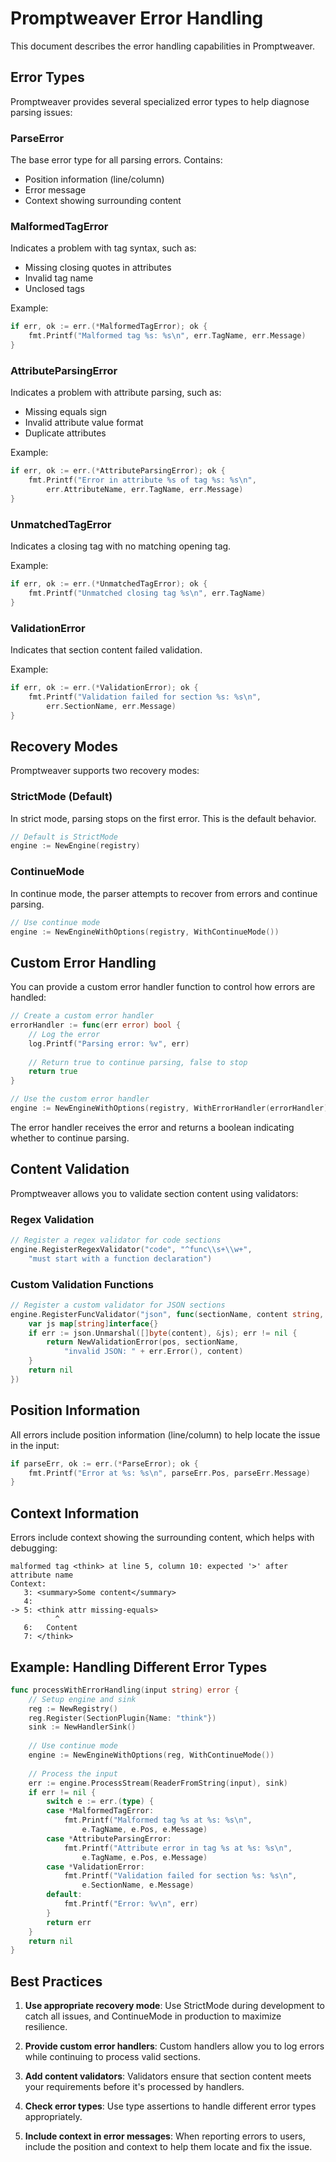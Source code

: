 # Promptweaver Error Handling

This document describes the error handling capabilities in Promptweaver.

## Error Types

Promptweaver provides several specialized error types to help diagnose parsing issues:

### ParseError

The base error type for all parsing errors. Contains:
- Position information (line/column)
- Error message
- Context showing surrounding content

### MalformedTagError

Indicates a problem with tag syntax, such as:
- Missing closing quotes in attributes
- Invalid tag name
- Unclosed tags

Example:
```go
if err, ok := err.(*MalformedTagError); ok {
    fmt.Printf("Malformed tag %s: %s\n", err.TagName, err.Message)
}
```

### AttributeParsingError

Indicates a problem with attribute parsing, such as:
- Missing equals sign
- Invalid attribute value format
- Duplicate attributes

Example:
```go
if err, ok := err.(*AttributeParsingError); ok {
    fmt.Printf("Error in attribute %s of tag %s: %s\n", 
        err.AttributeName, err.TagName, err.Message)
}
```

### UnmatchedTagError

Indicates a closing tag with no matching opening tag.

Example:
```go
if err, ok := err.(*UnmatchedTagError); ok {
    fmt.Printf("Unmatched closing tag %s\n", err.TagName)
}
```

### ValidationError

Indicates that section content failed validation.

Example:
```go
if err, ok := err.(*ValidationError); ok {
    fmt.Printf("Validation failed for section %s: %s\n", 
        err.SectionName, err.Message)
}
```

## Recovery Modes

Promptweaver supports two recovery modes:

### StrictMode (Default)

In strict mode, parsing stops on the first error. This is the default behavior.

```go
// Default is StrictMode
engine := NewEngine(registry)
```

### ContinueMode

In continue mode, the parser attempts to recover from errors and continue parsing.

```go
// Use continue mode
engine := NewEngineWithOptions(registry, WithContinueMode())
```

## Custom Error Handling

You can provide a custom error handler function to control how errors are handled:

```go
// Create a custom error handler
errorHandler := func(err error) bool {
    // Log the error
    log.Printf("Parsing error: %v", err)
    
    // Return true to continue parsing, false to stop
    return true
}

// Use the custom error handler
engine := NewEngineWithOptions(registry, WithErrorHandler(errorHandler))
```

The error handler receives the error and returns a boolean indicating whether to continue parsing.

## Content Validation

Promptweaver allows you to validate section content using validators:

### Regex Validation

```go
// Register a regex validator for code sections
engine.RegisterRegexValidator("code", "^func\\s+\\w+", 
    "must start with a function declaration")
```

### Custom Validation Functions

```go
// Register a custom validator for JSON sections
engine.RegisterFuncValidator("json", func(sectionName, content string, pos Position) error {
    var js map[string]interface{}
    if err := json.Unmarshal([]byte(content), &js); err != nil {
        return NewValidationError(pos, sectionName, 
            "invalid JSON: " + err.Error(), content)
    }
    return nil
})
```

## Position Information

All errors include position information (line/column) to help locate the issue in the input:

```go
if parseErr, ok := err.(*ParseError); ok {
    fmt.Printf("Error at %s: %s\n", parseErr.Pos, parseErr.Message)
}
```

## Context Information

Errors include context showing the surrounding content, which helps with debugging:

```
malformed tag <think> at line 5, column 10: expected '>' after attribute name
Context: 
   3: <summary>Some content</summary>
   4: 
-> 5: <think attr missing-equals>
          ^
   6:   Content
   7: </think>
```

## Example: Handling Different Error Types

```go
func processWithErrorHandling(input string) error {
    // Setup engine and sink
    reg := NewRegistry()
    reg.Register(SectionPlugin{Name: "think"})
    sink := NewHandlerSink()
    
    // Use continue mode
    engine := NewEngineWithOptions(reg, WithContinueMode())
    
    // Process the input
    err := engine.ProcessStream(ReaderFromString(input), sink)
    if err != nil {
        switch e := err.(type) {
        case *MalformedTagError:
            fmt.Printf("Malformed tag %s at %s: %s\n", 
                e.TagName, e.Pos, e.Message)
        case *AttributeParsingError:
            fmt.Printf("Attribute error in tag %s at %s: %s\n", 
                e.TagName, e.Pos, e.Message)
        case *ValidationError:
            fmt.Printf("Validation failed for section %s: %s\n", 
                e.SectionName, e.Message)
        default:
            fmt.Printf("Error: %v\n", err)
        }
        return err
    }
    return nil
}
```

## Best Practices

1. **Use appropriate recovery mode**: Use StrictMode during development to catch all issues, and ContinueMode in production to maximize resilience.

2. **Provide custom error handlers**: Custom handlers allow you to log errors while continuing to process valid sections.

3. **Add content validators**: Validators ensure that section content meets your requirements before it's processed by handlers.

4. **Check error types**: Use type assertions to handle different error types appropriately.

5. **Include context in error messages**: When reporting errors to users, include the position and context to help them locate and fix the issue.